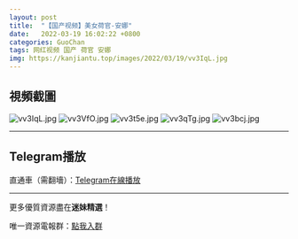 ```yaml
---
layout: post
title:  "【国产视频】美女荷官-安娜"
date:   2022-03-19 16:02:22 +0800
categories: GuoChan
tags: 网红视频 国产 荷官 安娜
img: https://kanjiantu.top/images/2022/03/19/vv3IqL.jpg
---
```



## 視頻截圖

![vv3IqL.jpg](https://kanjiantu.top/images/2022/03/19/vv3IqL.jpg)
![vv3VfO.jpg](https://kanjiantu.top/images/2022/03/19/vv3VfO.jpg)
![vv3t5e.jpg](https://kanjiantu.top/images/2022/03/19/vv3t5e.jpg)
![vv3qTg.jpg](https://kanjiantu.top/images/2022/03/19/vv3qTg.jpg)
![vv3bcj.jpg](https://kanjiantu.top/images/2022/03/19/vv3bcj.jpg)

* * *
## Telegram播放

直通車（需翻墻）：[Telegram在線播放](https://t.me/mimeijingxuan/209)

* * *
更多優質資源盡在**迷妹精選**！

唯一資源電報群：[點我入群](https://t.me/mimeijingxuan)


